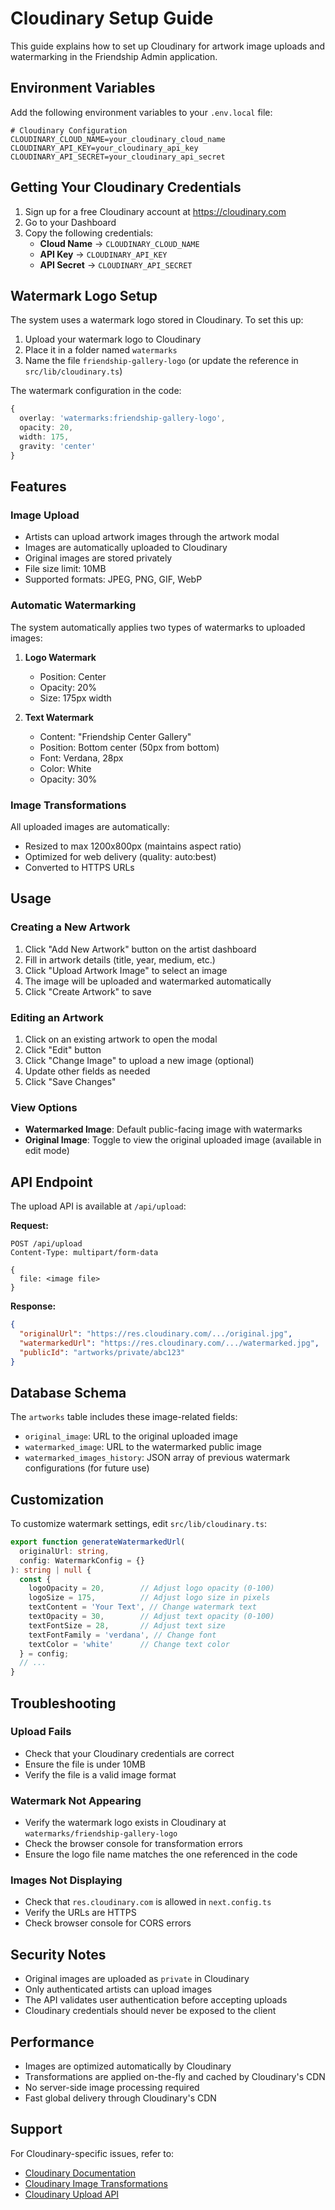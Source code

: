 # Cloudinary Setup Guide

This guide explains how to set up Cloudinary for artwork image uploads and watermarking in the Friendship Admin application.

## Environment Variables

Add the following environment variables to your `.env.local` file:

```env
# Cloudinary Configuration
CLOUDINARY_CLOUD_NAME=your_cloudinary_cloud_name
CLOUDINARY_API_KEY=your_cloudinary_api_key
CLOUDINARY_API_SECRET=your_cloudinary_api_secret
```

## Getting Your Cloudinary Credentials

1. Sign up for a free Cloudinary account at https://cloudinary.com
2. Go to your Dashboard
3. Copy the following credentials:
   - **Cloud Name** → `CLOUDINARY_CLOUD_NAME`
   - **API Key** → `CLOUDINARY_API_KEY`
   - **API Secret** → `CLOUDINARY_API_SECRET`

## Watermark Logo Setup

The system uses a watermark logo stored in Cloudinary. To set this up:

1. Upload your watermark logo to Cloudinary
2. Place it in a folder named `watermarks`
3. Name the file `friendship-gallery-logo` (or update the reference in `src/lib/cloudinary.ts`)

The watermark configuration in the code:
```typescript
{
  overlay: 'watermarks:friendship-gallery-logo',
  opacity: 20,
  width: 175,
  gravity: 'center'
}
```

## Features

### Image Upload
- Artists can upload artwork images through the artwork modal
- Images are automatically uploaded to Cloudinary
- Original images are stored privately
- File size limit: 10MB
- Supported formats: JPEG, PNG, GIF, WebP

### Automatic Watermarking
The system automatically applies two types of watermarks to uploaded images:

1. **Logo Watermark**
   - Position: Center
   - Opacity: 20%
   - Size: 175px width

2. **Text Watermark**
   - Content: "Friendship Center Gallery"
   - Position: Bottom center (50px from bottom)
   - Font: Verdana, 28px
   - Color: White
   - Opacity: 30%

### Image Transformations
All uploaded images are automatically:
- Resized to max 1200x800px (maintains aspect ratio)
- Optimized for web delivery (quality: auto:best)
- Converted to HTTPS URLs

## Usage

### Creating a New Artwork
1. Click "Add New Artwork" button on the artist dashboard
2. Fill in artwork details (title, year, medium, etc.)
3. Click "Upload Artwork Image" to select an image
4. The image will be uploaded and watermarked automatically
5. Click "Create Artwork" to save

### Editing an Artwork
1. Click on an existing artwork to open the modal
2. Click "Edit" button
3. Click "Change Image" to upload a new image (optional)
4. Update other fields as needed
5. Click "Save Changes"

### View Options
- **Watermarked Image**: Default public-facing image with watermarks
- **Original Image**: Toggle to view the original uploaded image (available in edit mode)

## API Endpoint

The upload API is available at `/api/upload`:

**Request:**
```
POST /api/upload
Content-Type: multipart/form-data

{
  file: <image file>
}
```

**Response:**
```json
{
  "originalUrl": "https://res.cloudinary.com/.../original.jpg",
  "watermarkedUrl": "https://res.cloudinary.com/.../watermarked.jpg",
  "publicId": "artworks/private/abc123"
}
```

## Database Schema

The `artworks` table includes these image-related fields:

- `original_image`: URL to the original uploaded image
- `watermarked_image`: URL to the watermarked public image
- `watermarked_images_history`: JSON array of previous watermark configurations (for future use)

## Customization

To customize watermark settings, edit `src/lib/cloudinary.ts`:

```typescript
export function generateWatermarkedUrl(
  originalUrl: string,
  config: WatermarkConfig = {}
): string | null {
  const {
    logoOpacity = 20,        // Adjust logo opacity (0-100)
    logoSize = 175,          // Adjust logo size in pixels
    textContent = 'Your Text', // Change watermark text
    textOpacity = 30,        // Adjust text opacity (0-100)
    textFontSize = 28,       // Adjust text size
    textFontFamily = 'verdana', // Change font
    textColor = 'white'      // Change text color
  } = config;
  // ...
}
```

## Troubleshooting

### Upload Fails
- Check that your Cloudinary credentials are correct
- Ensure the file is under 10MB
- Verify the file is a valid image format

### Watermark Not Appearing
- Verify the watermark logo exists in Cloudinary at `watermarks/friendship-gallery-logo`
- Check the browser console for transformation errors
- Ensure the logo file name matches the one referenced in the code

### Images Not Displaying
- Check that `res.cloudinary.com` is allowed in `next.config.ts`
- Verify the URLs are HTTPS
- Check browser console for CORS errors

## Security Notes

- Original images are uploaded as `private` in Cloudinary
- Only authenticated artists can upload images
- The API validates user authentication before accepting uploads
- Cloudinary credentials should never be exposed to the client

## Performance

- Images are optimized automatically by Cloudinary
- Transformations are applied on-the-fly and cached by Cloudinary's CDN
- No server-side image processing required
- Fast global delivery through Cloudinary's CDN

## Support

For Cloudinary-specific issues, refer to:
- [Cloudinary Documentation](https://cloudinary.com/documentation)
- [Cloudinary Image Transformations](https://cloudinary.com/documentation/image_transformations)
- [Cloudinary Upload API](https://cloudinary.com/documentation/upload_images)

